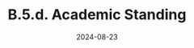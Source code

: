 ---
slug: /pages/vi-policies-for-middlebury-institute-online/vi-b-academic-policies/b-5-grades-credits-academic-policies/b-5-d-academic-standing
title: B.5.d. Academic Standing
date: 2024-08-23
---
